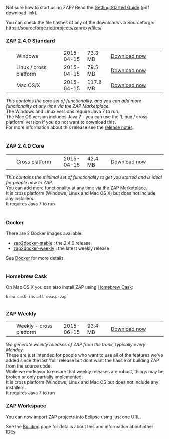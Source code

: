 Not sure how to start using ZAP? Read the [Getting Started Guide](http://sourceforge.net/projects/zaproxy/files/docs/ZAPGettingStartedGuide.pdf/download) (pdf download link).

You can check the file hashes of any of the downloads via Sourceforge: https://sourceforge.net/projects/zaproxy/files/

### ZAP 2.4.0 Standard

<table width='80%'>
<tr>
<td width='5%'></td><td width='30%'>Windows</td><td width='15%'>2015-04-15</td><td width='15%'>73.3 MB</td><td><a href='http://sourceforge.net/projects/zaproxy/files/2.4.0/ZAP_2.4.0_Windows.exe/download'>Download now</a></td>
</tr>
<tr>
<td width='5%'></td><td width='30%'>Linux / cross platform</td><td width='15%'>2015-04-15</td><td width='15%'>79.5 MB</td><td><a href='http://sourceforge.net/projects/zaproxy/files/2.4.0/ZAP_2.4.0_Linux.tar.gz/download'>Download now</a></td>
</tr>
<tr>
<td width='5%'></td><td width='30%'>Mac OS/X</td><td width='15%'>2015-04-15</td><td width='15%'>117.8 MB</td><td><a href='http://sourceforge.net/projects/zaproxy/files/2.4.0/ZAP_2.4.0_Mac_OS_X.dmg/download'>Download now</a></td>
</tr>
</table>

_This contains the core set of functionality, and you can add more functionality at any time via the ZAP Marketplace._<br>
The Windows and Linux versions require Java 7 to run.<br>
The Mac OS version includes Java 7 - you can use the 'Linux / cross platform' version if you do not want to download this.<br>
For more information about this release see the <a href='https://github.com/zaproxy/zaproxy/wiki/HelpReleases2_4_0'>release notes</a>.<br>
<br>
<h3>ZAP 2.4.0 Core</h3>

<table width='80%'>
<tr>
<td width='5%'></td><td width='30%'>Cross platform</td><td width='15%'>2015-04-15</td><td width='15%'>42.4 MB</td><td><a href='http://sourceforge.net/projects/zaproxy/files/2.4.0/ZAP_2.4.0_Core.tar.gz/download'>Download now</a></td>
</tr>
</table>

<i>This contains the minimal set of functionality to get you started and is ideal for people new to ZAP.</i><br>
You can add more functionality at any time via the ZAP Marketplace.<br>
It is cross platform (Windows, Linux and Mac OS X) but does not include any installers.<br>
It requires Java 7 to run<br>
<br>
<h3>Docker</h3>

There are 2 Docker images available:<br>
<ul><li><a href='https://registry.hub.docker.com/u/owasp/zap2docker-stable/'>zap2docker-stable</a> : the 2.4.0 release<br>
</li><li><a href='https://registry.hub.docker.com/u/owasp/zap2docker-weekly/'>zap2docker-weekly</a> : the latest weekly release</li></ul>

See <a href='Docker'>Docker</a> for more details.<br>
<br>
<h3>Homebrew Cask</h3>
On Mac OS X you can also install ZAP using <a href='http://caskroom.io/'>Homebrew Cask</a>:<br>
<pre><code>brew cask install owasp-zap<br>
</code></pre>

<h3>ZAP Weekly</h3>

<table width='80%'>
<tr>
<td width='5%'></td><td width='30%'>Weekly - cross platform</td><td width='15%'>2015-06-15</td><td width='15%'>93.4 MB</td><td><a href='http://sourceforge.net/projects/zaproxy/files/weekly/ZAP_WEEKLY_D-2015-06-15.zip/download'>Download now</a></td>
</tr>
</table>

<i>We generate weekly releases of ZAP from the trunk, typically every Monday.</i><br>
These are just intended for people who want to use all of the features we've added since the last 'full' release but dont want the hassle of building ZAP from the source code.<br>
While we endeavor to ensure that weekly releases are robust, things may be broken or only partially implemented.<br>
It is cross platform (Windows, Linux and Mac OS but does not include any installers.<br>
It requires Java 7 to run<br>

<h3>ZAP Workspace</h3>
You can now import ZAP projects into Eclipse using just one URL.

See the [Building](Building) page for details about this and information about other IDEs.